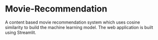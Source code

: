 # Movie-Recommendation
A content based movie recommendation system which uses cosine similarity to build the machine learning model. The web application is built using Streamlit.
